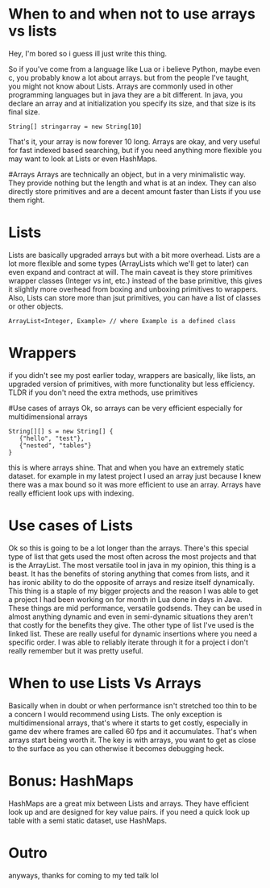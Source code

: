# When to and when not to use arrays vs lists
Hey, I'm bored so i guess ill just write this thing.

So if you've come from a language like Lua or i believe Python, maybe even c, you probably know a lot about arrays. but from the people I've taught, you might not know about Lists. Arrays are commonly used in other programming languages but in java they are a bit different. In java, you declare an array and at initialization you specify its size, and that size is its final size. 
```
String[] stringarray = new String[10]
``` 
That's it, your array is now forever 10 long.
Arrays are okay, and very useful for fast indexed based searching, but if you need anything more flexible you may want to look at Lists or even HashMaps. 

#Arrays
Arrays are technically an object, but in a very minimalistic way. They provide nothing but the length and what is at an index. They can also directly store primitives and are a decent amount faster than Lists if you use them right.

# Lists
Lists are basically upgraded arrays but with a bit more overhead. Lists are a lot more flexible and some types (ArrayLists which we'll get to later) can even expand and contract at will. The main caveat is they store primitives wrapper classes (Integer vs int, etc.) instead of the base primitive, this gives it slightly more overhead from boxing and unboxing primitives to wrappers. Also, Lists can store more than jsut primitives, you can have a list of classes or other objects. 
```
ArrayList<Integer, Example> // where Example is a defined class
```

# Wrappers
if you didn't see my post earlier today, wrappers are basically, like lists, an upgraded version of primitives, with more functionality but less efficiency. TLDR if you don't need the extra methods, use primitives

#Use cases of arrays
Ok, so arrays can be very efficient especially for multidimensional arrays
```
String[][] s = new String[] {
   {"hello", "test"},
   {"nested", "tables"}
}
```
this is where arrays shine. That and when you have an extremely static dataset.  for example in my latest project I used an array just because I knew there was a max bound so it was more efficient to use an array. Arrays have really efficient look ups with indexing. 

# Use cases of Lists
Ok so this is going to be a lot longer than the arrays. There's this special type of list that gets used the most often across the most projects and that is the ArrayList. The most versatile tool in java in my opinion, this thing is a beast. It has the benefits of storing anything that comes from lists, and it has ironic ability to do the opposite of arrays and resize itself dynamically. This thing is a staple of my bigger projects and the reason I was able to get a project I had been working on for month in Lua done in days in Java. These things are mid performance, versatile godsends. They can be used in almost anything dynamic and even in semi-dynamic situations they aren't that costly for the benefits they give. The other type of list I've used is the linked list. These are really useful for dynamic insertions where you need a specific order. I was able to reliably iterate through it for a project i don't really remember but it was pretty useful.

# When to use Lists Vs Arrays
Basically when in doubt or when performance isn't stretched too thin to be a concern I would recommend using Lists. The only exception is multidimensional arrays, that's where it starts to get costly, especially in game dev where frames are called 60 fps and it accumulates. That's when arrays start being worth it. The key is with arrays, you want to get as close to the surface as you can otherwise it becomes debugging heck.

# Bonus: HashMaps
HashMaps are a great mix between Lists and arrays. They have efficient look up and are designed for key value pairs. if you need a quick look up table with a semi static dataset, use HashMaps.

# Outro
anyways, thanks for coming to my ted talk lol
